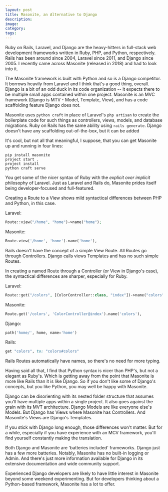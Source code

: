 ```yaml
---
layout: post
title: Masonite, an Alternative to Django
description:
image:
category:
tags:
---
```

Ruby on Rails, Laravel, and Django are the heavy-hitters in full-stack web development frameworks written in Ruby, PHP, and Python, respectively. Rails has been around since 2004, Laravel since 2011, and Django since 2005. I recently came across Masonite (released in 2018) and had to look into it.
<!--more-->

The Masonite framework is built with Python and so is a Django competitor. It borrows heavily from Laravel and I think that's a good thing, overall. Django is a bit of an odd duck in its code organization -- it expects there to be multiple small apps contained within one project. Masonite is an MVC framework (Django is MTV - Model, Template, View), and has a code scaffolding feature Django does not.

Masonite uses `python craft` in place of Laravel's `php artisan` to create the boilerplate code for such things as controllers, views, models, and database migrations. Ruby on Rails has the same ability using `rails generate`. Django doesn't have any scaffolding out-of-the-box, but it can be added 

It's cool, but not all that meaningful, I suppose, that you can get Masonite up and running in four lines:
```
pip install masonite
project start .
project install
python craft serve
```
You get some of the nicer syntax of Ruby with the *explicit over implicit* philosophy of Laravel. Just as Laravel and Rails do, Masonite prides itself being developer-focused and full-featured.

Creating a Route to a View shows mild syntactical differences between PHP and Python, in this case.

Laravel:
```php
Route::view("/home", "home")->name("home");
```
Masonite:
```python
Route.view('/home', 'home').name('home'),
```

Rails doesn't have the concept of a simple View Route. All Routes go through Controllers. Django calls views Templates and has no such simple Routes.


In creating a named Route through a Controller (or View in Django's case), the syntactical differences are sharper, especially for Ruby.

Laravel:
```php
Route::get("/colors", [ColorController::class, "index"])->name("colors");
```

Masonite:
```python
Route.get('/colors', 'ColorController@index').name('colors'),
```

Django:
```python
path('home/', home, name='home')
```

Rails:
```ruby
get "colors", to: "colors#colors"
```

Rails Routes automatically have names, so there's no need for more typing.

Having said all that, I find that Python syntax is nicer than PHP's, but not a elegant as Ruby's. Which is getting away from the point that Masonite is more like Rails than it is like Django. So if you don't like some of Django's concepts, but you like Python, you may well be happy with Masonite.

Django can be disorienting with its nested folder structure that assumes you'll have multiple apps within a single project. It also goes against the grain with its MVT architecture. Django Models are like everyone else's Models. But Django has Views where Masonite has Controllers. And Masonite's Views are Django's Templates.

If you stick with Django long enough, those differences won't matter. But for a while, especially if you have experience with an MCV framework, you'll find yourself constantly making the translation.

Both Django and Masonite are 'batteries included' frameworks. Django just has a few more batteries. Notably, Masonite has no built-in logging or Admin. And there's just more information available for Django in its extensive documentation and wide community support.

Experienced Django developers are likely to have little interest in Masonite beyond some weekend experimenting. But for developers thinking about a Python-based framework, Masonite has a lot to offer.

